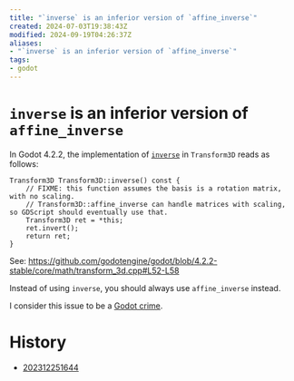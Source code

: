```yaml
---
title: "`inverse` is an inferior version of `affine_inverse`"
created: 2024-07-03T19:38:43Z
modified: 2024-09-19T04:26:37Z
aliases:
- "`inverse` is an inferior version of `affine_inverse`"
tags:
- godot
---
```


# `inverse` is an inferior version of `affine_inverse`

In Godot 4.2.2, the implementation of [`inverse`](https://docs.godotengine.org/en/4.2/classes/class_transform3d.html#class-transform3d-method-inverse) in `Transform3D` reads as follows:

```
Transform3D Transform3D::inverse() const {
	// FIXME: this function assumes the basis is a rotation matrix, with no scaling.
	// Transform3D::affine_inverse can handle matrices with scaling, so GDScript should eventually use that.
	Transform3D ret = *this;
	ret.invert();
	return ret;
}
```

See: https://github.com/godotengine/godot/blob/4.2.2-stable/core/math/transform_3d.cpp#L52-L58

Instead of using `inverse`, you should always use `affine_inverse` instead.

I consider this issue to be a [Godot crime](godot-crimes.md).

# History

- [202312251644](../entries/202312251644.md)
